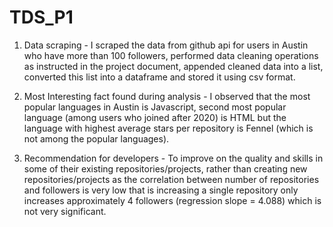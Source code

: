 # TDS_P1
1) Data scraping - I scraped the data from github api for users in Austin who have more than 100 followers, performed data cleaning operations as instructed in the project document, appended cleaned data into a list, converted this list into a dataframe and stored it using csv format.
    
2) Most Interesting fact found during analysis - I observed that the most popular languages in Austin is Javascript, second most popular language (among users who joined after 2020) is HTML but the language with highest average stars per repository is Fennel (which is not among the popular languages).

3) Recommendation for developers - To improve on the quality and skills in some of their existing repositories/projects, rather than creating new repositories/projects as the correlation between number of repositories and followers is very low that is increasing a single repository only increases approximately 4 followers (regression slope = 4.088) which is not very significant.
